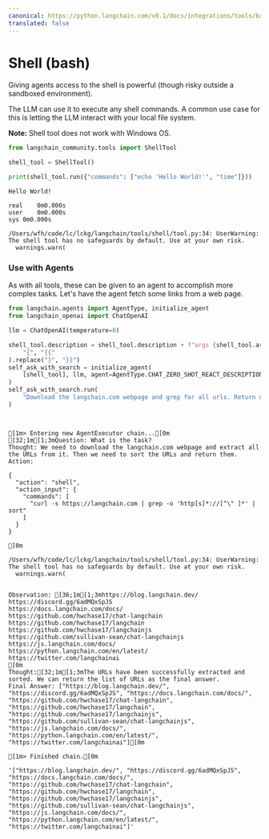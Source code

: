 ```yaml
---
canonical: https://python.langchain.com/v0.1/docs/integrations/tools/bash
translated: false
---
```


# Shell (bash)

Giving agents access to the shell is powerful (though risky outside a sandboxed environment).

The LLM can use it to execute any shell commands. A common use case for this is letting the LLM interact with your local file system.

**Note:** Shell tool does not work with Windows OS.

```python
from langchain_community.tools import ShellTool

shell_tool = ShellTool()
```

```python
print(shell_tool.run({"commands": ["echo 'Hello World!'", "time"]}))
```

```output
Hello World!

real	0m0.000s
user	0m0.000s
sys	0m0.000s

/Users/wfh/code/lc/lckg/langchain/tools/shell/tool.py:34: UserWarning: The shell tool has no safeguards by default. Use at your own risk.
  warnings.warn(
```

### Use with Agents

As with all tools, these can be given to an agent to accomplish more complex tasks. Let's have the agent fetch some links from a web page.

```python
from langchain.agents import AgentType, initialize_agent
from langchain_openai import ChatOpenAI

llm = ChatOpenAI(temperature=0)

shell_tool.description = shell_tool.description + f"args {shell_tool.args}".replace(
    "{", "{{"
).replace("}", "}}")
self_ask_with_search = initialize_agent(
    [shell_tool], llm, agent=AgentType.CHAT_ZERO_SHOT_REACT_DESCRIPTION, verbose=True
)
self_ask_with_search.run(
    "Download the langchain.com webpage and grep for all urls. Return only a sorted list of them. Be sure to use double quotes."
)
```

```output


[1m> Entering new AgentExecutor chain...[0m
[32;1m[1;3mQuestion: What is the task?
Thought: We need to download the langchain.com webpage and extract all the URLs from it. Then we need to sort the URLs and return them.
Action:

{
  "action": "shell",
  "action_input": {
    "commands": [
      "curl -s https://langchain.com | grep -o 'http[s]*://[^\" ]*' | sort"
    ]
  }
}

[0m

/Users/wfh/code/lc/lckg/langchain/tools/shell/tool.py:34: UserWarning: The shell tool has no safeguards by default. Use at your own risk.
  warnings.warn(


Observation: [36;1m[1;3mhttps://blog.langchain.dev/
https://discord.gg/6adMQxSpJS
https://docs.langchain.com/docs/
https://github.com/hwchase17/chat-langchain
https://github.com/hwchase17/langchain
https://github.com/hwchase17/langchainjs
https://github.com/sullivan-sean/chat-langchainjs
https://js.langchain.com/docs/
https://python.langchain.com/en/latest/
https://twitter.com/langchainai
[0m
Thought:[32;1m[1;3mThe URLs have been successfully extracted and sorted. We can return the list of URLs as the final answer.
Final Answer: ["https://blog.langchain.dev/", "https://discord.gg/6adMQxSpJS", "https://docs.langchain.com/docs/", "https://github.com/hwchase17/chat-langchain", "https://github.com/hwchase17/langchain", "https://github.com/hwchase17/langchainjs", "https://github.com/sullivan-sean/chat-langchainjs", "https://js.langchain.com/docs/", "https://python.langchain.com/en/latest/", "https://twitter.com/langchainai"][0m

[1m> Finished chain.[0m
```

```output
'["https://blog.langchain.dev/", "https://discord.gg/6adMQxSpJS", "https://docs.langchain.com/docs/", "https://github.com/hwchase17/chat-langchain", "https://github.com/hwchase17/langchain", "https://github.com/hwchase17/langchainjs", "https://github.com/sullivan-sean/chat-langchainjs", "https://js.langchain.com/docs/", "https://python.langchain.com/en/latest/", "https://twitter.com/langchainai"]'
```